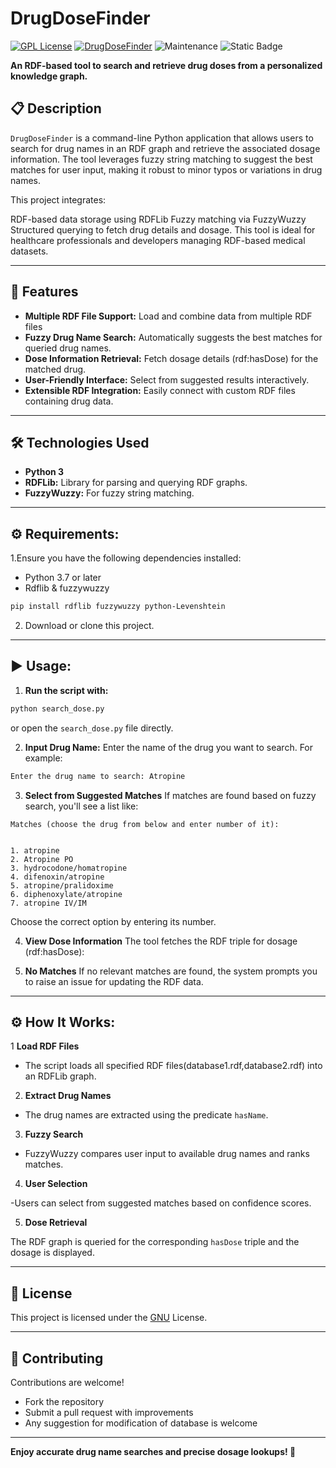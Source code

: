 # **DrugDoseFinder**  
[![GPL License](https://img.shields.io/badge/license-GNU-violet.svg)](https://www.gnu.org/licenses/gpl-3.0.en.html) [![DrugDoseFinder](https://img.shields.io/badge/source-GitHub-303030.svg?style=flat-square)](https://github.com/agnivadas/DrugDoseFinder) ![Maintenance](https://img.shields.io/maintenance/yes/2024) ![Static Badge](https://img.shields.io/badge/contributions-welcome-blue)

**An RDF-based tool to search and retrieve drug doses from a personalized knowledge graph.**




## 📋 **Description**  
`DrugDoseFinder` is a command-line Python application that allows users to search for drug names in an RDF graph and retrieve the associated dosage information. The tool leverages fuzzy string matching to suggest the best matches for user input, making it robust to minor typos or variations in drug names.

This project integrates:

RDF-based data storage using RDFLib
Fuzzy matching via FuzzyWuzzy
Structured querying to fetch drug details and dosage.
This tool is ideal for healthcare professionals and developers managing RDF-based medical datasets.

---

## 🚀 **Features**  
- **Multiple RDF File Support:** Load and combine data from multiple RDF files
- **Fuzzy Drug Name Search:** Automatically suggests the best matches for queried drug names.  
- **Dose Information Retrieval:** Fetch dosage details (rdf:hasDose) for the matched drug.
- **User-Friendly Interface:** Select from suggested results interactively.
- **Extensible RDF Integration:** Easily connect with custom RDF files containing drug data.
  

---

## 🛠️ **Technologies Used**  
- **Python 3**  
- **RDFLib:** Library for parsing and querying RDF graphs.  
- **FuzzyWuzzy:** For fuzzy string matching.


---


## ⚙️ **Requirements:**

1.Ensure you have the following dependencies installed:

- Python 3.7 or later
- Rdflib & fuzzywuzzy

```bash
pip install rdflib fuzzywuzzy python-Levenshtein
```
2. Download or clone this project.

---
## ▶️ **Usage:**

1. **Run the script with:**
```bash
python search_dose.py

```
or open the `search_dose.py` file directly.

2. **Input Drug Name:**
Enter the name of the drug you want to search. For example:
```bash
Enter the drug name to search: Atropine
```
3. **Select from Suggested Matches**
If matches are found based on fuzzy search, you'll see a list like:
```
Matches (choose the drug from below and enter number of it):


1. atropine
2. Atropine PO
3. hydrocodone/homatropine
4. difenoxin/atropine
5. atropine/pralidoxime
6. diphenoxylate/atropine
7. atropine IV/IM
```
Choose the correct option by entering its number.

4. **View Dose Information**
The tool fetches the RDF triple for dosage (rdf:hasDose):

5. **No Matches**
If no relevant matches are found, the system prompts you to raise an issue for updating the RDF data.

---
## ⚙️ **How It Works:**

1 **Load RDF Files**
- The script loads all specified RDF files(database1.rdf,database2.rdf) into an RDFLib graph.
2. **Extract Drug Names**
- The drug names are extracted using the predicate `hasName`.

3. **Fuzzy Search**

- FuzzyWuzzy compares user input to available drug names and ranks matches.

4. **User Selection**

-Users can select from suggested matches based on confidence scores.

5. **Dose Retrieval**

The RDF graph is queried for the corresponding `hasDose` triple and the dosage is displayed.

---


## 🔗 **License**

This project is licensed under the [GNU](https://choosealicense.com/licenses/agpl-3.0/) License.

---


## 🤝 **Contributing**

Contributions are welcome!

- Fork the repository
- Submit a pull request with improvements
- Any suggestion for modification of database is welcome

---

**Enjoy accurate drug name searches and precise dosage lookups! 🚀**

